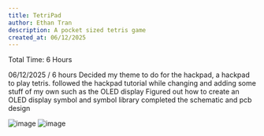 ```yaml
---
title: TetriPad
author: Ethan Tran
description: A pocket sized tetris game
created_at: 06/12/2025
---
```


Total Time: 6 Hours

06/12/2025  /
6 hours
Decided my theme to do for the hackpad, a hackpad to play tetris.
followed the hackpad tutorial while changing and adding some stuff of my own such as the OLED display
Figured out how to create an OLED display symbol and symbol library
completed the schematic and pcb design


![image](https://github.com/user-attachments/assets/f5a551ed-42e2-4dfa-808c-06fb309a74c2)
![image](https://github.com/user-attachments/assets/fcecf674-0fcf-4547-86d9-4f4840f6b4c2)
